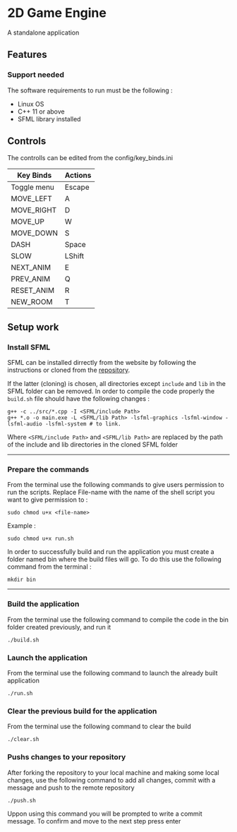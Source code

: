 # 2D Game Engine

A standalone application

## Features

### Support needed

The software requirements to run must be the following :

- Linux OS 
- C++ 11 or above
- SFML library installed

## Controls

The controlls can be edited from the config/key_binds.ini

Key Binds | Actions 
------------ | ------------- 
Toggle menu | Escape  
MOVE_LEFT   | A
MOVE_RIGHT  | D
MOVE_UP     | W
MOVE_DOWN   | S
DASH        | Space
SLOW        | LShift
NEXT_ANIM   | E
PREV_ANIM   | Q
RESET_ANIM  | R
NEW_ROOM    | T


## Setup work

### Install SFML

SFML can be installed dirrectly from the website by following the instructions or cloned from the [repository](https://github.com/SeptimiuPop/2D-Game-Engine/tree/main/External/SFML).

If the latter (cloning) is chosen, all directories except `include` and `lib` in the SFML folder can be removed. In order to compile the code properly the `build.sh` file should have the following changes :

```
g++ -c ../src/*.cpp -I <SFML/include Path>
g++ *.o -o main.exe -L <SFML/lib Path> -lsfml-graphics -lsfml-window -lsfml-audio -lsfml-system # to link.
```

Where `<SFML/include Path>` and `<SFML/lib Path>` are replaced by the path of the include and lib directories in the cloned SFML folder

---

### Prepare the commands

From the terminal use the following commands to give users permission to run the scripts. Replace File-name with the name of the shell script you want to give permission to :

```properties
sudo chmod u+x <file-name>
```  
Example :

```properties
sudo chmod u+x run.sh
```  
In order to successfully build and run the application you must create a folder named bin where the build files will go. To do this use the following command from the terminal :

```properties
mkdir bin
```  

---

### Build the application
From the terminal use the following command to compile the code in the bin folder created previously, and run it

```properties
./build.sh
```  

### Launch the application

From the terminal use the following command to launch the already built application

```properties
./run.sh
```  

### Clear the previous build for the application

From the terminal use the following command to clear the build

```properties
./clear.sh
```
### Pushs changes to your repository

After forking the repository to your local machine and making some local changes, use the following command to add all changes, commit with a message and push to the remote repository 

```properties
./push.sh
```

Uppon using this command you will be prompted to write a commit message. To confirm and move to the next step press enter
